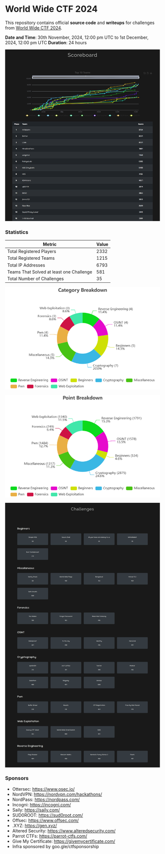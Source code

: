 # World Wide CTF 2024

This repository contains official **source code** and **writeups** for challenges from [World Wide CTF 2024](https://ctftime.org/event/2572).

**Date and Time**: 30th November, 2024, 12:00 pm UTC to 1st December, 2024, 12:00 pm UTC
**Duration**: 24 hours

![Scoreboard](Assets/scoreboard.png)

### Statistics

| Metric                                  | Value |
| --------------------------------------- | ----- |
| Total Registered Players                | 2332  |
| Total Registered Teams                  | 1215  |
| Total IP Addresses                      | 6793  |
| Teams That Solved at least one Challenge| 581   |
| Total Number of Challenges              | 35    |

![Category Breakdown](Assets/Category_Breakdown.png)

![Point Breakdown](Assets/Point_Breakdown.png)

![Challenges](Assets/challenges.png)

### Sponsors
- Ottersec: https://www.osec.io/
- NordVPN: https://nordvpn.com/hackathons/
- NordPass: https://nordpass.com/
- Incogni: https://incogni.com/
- Saily: https://saily.com/
- SUD0ROOT: https://sud0root.com/
- Offsec: https://www.offsec.com/
- .XYZ: https://gen.xyz/
- Altered Security: https://www.alteredsecurity.com/
- Parrot CTFs: https://parrot-ctfs.com/
- Give My Certificate: https://givemycertificate.com/
- Infra sponsored by goo.gle/ctfsponsorship